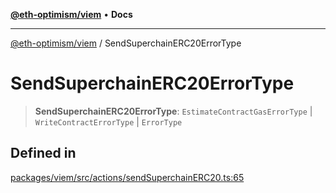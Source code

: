 [**@eth-optimism/viem**](../README.md) • **Docs**

***

[@eth-optimism/viem](../README.md) / SendSuperchainERC20ErrorType

# SendSuperchainERC20ErrorType

> **SendSuperchainERC20ErrorType**: `EstimateContractGasErrorType` \| `WriteContractErrorType` \| `ErrorType`

## Defined in

[packages/viem/src/actions/sendSuperchainERC20.ts:65](https://github.com/ethereum-optimism/ecosystem/blob/6d6302cd415cfc874f1d86fa22a309bdd9314531/packages/viem/src/actions/sendSuperchainERC20.ts#L65)
